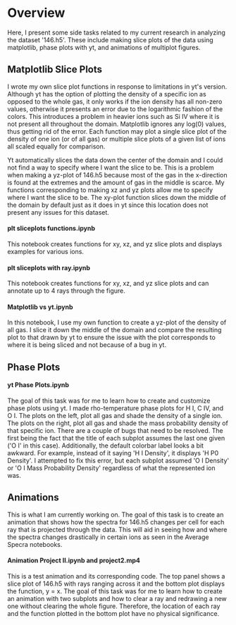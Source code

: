 # Overview
Here, I present some side tasks related to my current research in analyzing the dataset '146.h5'. These include making slice plots of the data using matplotlib, 
phase plots with yt, and animations of multiplot figures.

## Matplotlib Slice Plots
I wrote my own slice plot functions in response to limitations in yt's version. Although yt has the option of plotting the density of a specific 
ion as opposed to the whole gas, it only works if the ion density has all non-zero values, otherwise it presents an error due to the logarithmic fashion of 
the colors. This introduces a problem in heavier ions such as Si IV where it is not present all throughout the domain. Matplotlib ignores any log(0) values, 
thus getting rid of the error. Each function may plot a single slice plot of the density of one ion (or of all gas) or multiple slice plots of a given list 
of ions all scaled equally for comparison.

Yt automatically slices the data down the center of the domain and I could not find a way to specify where I want the slice to be. This is a problem when making a 
yz-plot of 146.h5 because most of the gas in the x-direction is found at the extremes and the amount of gas in the middle is scarce. My functions corresponding 
to making xz and yz plots allow me to specify where I want the slice to be. The xy-plot function slices down the middle of the domain by default just as 
it does in yt since this location does not present any issues for this dataset.

#### plt sliceplots functions.ipynb
This notebook creates functions for xy, xz, and yz slice plots and displays examples for various ions.

#### plt sliceplots with ray.ipynb
This notebook creates functions for xy, xz, and yz slice plots and can annotate up to 4 rays through the figure.

#### Matplotlib vs yt.ipynb
In this notebook, I use my own function to create a yz-plot of the density of all gas. I slice it down the middle of the domain and compare the resulting
plot to that drawn by yt to ensure the issue with the plot corresponds to where it is being sliced and not because of a bug in yt.

## Phase Plots
#### yt Phase Plots.ipynb
The goal of this task was for me to learn how to create and customize phase plots using yt. I made rho-temperature phase plots for H I, C IV, and O I. 
The plots on the left, plot all gas and shade the density of a single ion. The plots on the right, plot all gas and shade the mass probability density of 
that specific ion. There are a couple of bugs that need to be resolved. The first being the fact that the title of each subplot assumes the last one given
('O I' in this case). Additionally, the default colorbar label looks a bit awkward. For example, instead of it saying 'H I Density', it displays
'H P0 Density'. I attempted to fix this error, but each subplot assumed 'O I Density' or 'O I Mass Probability Density' regardless of what the represented
ion was.

## Animations
This is what I am currently working on. The goal of this task is to create an animation that shows how the spectra for 146.h5 changes per cell for each ray that 
is projected through the data. This will aid in seeing how and where the spectra changes drastically in certain ions as seen in the Average Specra notebooks.

#### Animation Project II.ipynb and project2.mp4
This is a test animation and its corresponding code. The top panel shows a slice plot of 146.h5 with rays ranging across it and the bottom plot displays 
the function, y = x. The goal of this task was for me to learn how to create an animation with two subplots and how to clear a ray and redrawing a new one
without clearing the whole figure. Therefore, the location of each ray and the function plotted in the bottom plot have no physical significance.
